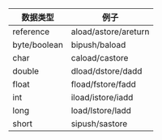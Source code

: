 数据类型|例子
----|-----
reference|aload/astore/areturn
byte/boolean|bipush/baload
char|caload/castore
double|dload/dstore/dadd
float|fload/fstore/fadd
int|iload/istore/iadd
long|load/lstore/ladd
short|sipush/sastore

